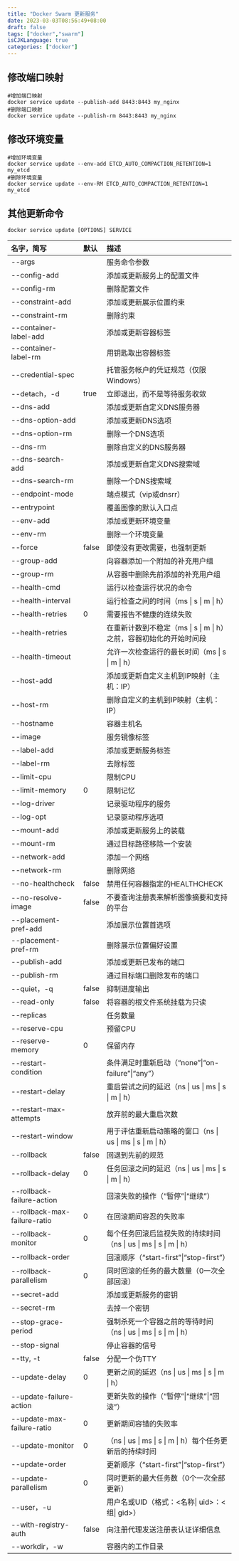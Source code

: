 ```yaml
---
title: "Docker Swarm 更新服务"
date: 2023-03-03T08:56:49+08:00
draft: false
tags: ["docker","swarm"]
isCJKLanguage: true
categories: ["docker"]
---
```


## 修改端口映射

```shell
#增加端口映射
docker service update --publish-add 8443:8443 my_nginx
#删除端口映射
docker service update --publish-rm 8443:8443 my_nginx
```

## 修改环境变量

```shell
#增加环境变量
docker service update --env-add ETCD_AUTO_COMPACTION_RETENTION=1 my_etcd
#删除环境变量
docker service update --env-RM ETCD_AUTO_COMPACTION_RETENTION=1 my_etcd
```

## 其他更新命令

```shell
docker service update [OPTIONS] SERVICE
```

| 名字，简写                   | 默认  | 描述                                                         |
| :--------------------------- | :---- | :----------------------------------------------------------- |
| --args                       |       | 服务命令参数                                                 |
| --config-add                 |       | 添加或更新服务上的配置文件                                   |
| --config-rm                  |       | 删除配置文件                                                 |
| --constraint-add             |       | 添加或更新展示位置约束                                       |
| --constraint-rm              |       | 删除约束                                                     |
| --container-label-add        |       | 添加或更新容器标签                                           |
| --container-label-rm         |       | 用钥匙取出容器标签                                           |
| --credential-spec            |       | 托管服务帐户的凭证规范（仅限Windows）                        |
| --detach，-d                 | true  | 立即退出，而不是等待服务收敛                                 |
| --dns-add                    |       | 添加或更新自定义DNS服务器                                    |
| --dns-option-add             |       | 添加或更新DNS选项                                            |
| --dns-option-rm              |       | 删除一个DNS选项                                              |
| --dns-rm                     |       | 删除自定义的DNS服务器                                        |
| --dns-search-add             |       | 添加或更新自定义DNS搜索域                                    |
| --dns-search-rm              |       | 删除一个DNS搜索域                                            |
| --endpoint-mode              |       | 端点模式（vip或dnsrr）                                       |
| --entrypoint                 |       | 覆盖图像的默认入口点                                         |
| --env-add                    |       | 添加或更新环境变量                                           |
| --env-rm                     |       | 删除一个环境变量                                             |
| --force                      | false | 即使没有更改需要，也强制更新                                 |
| --group-add                  |       | 向容器添加一个附加的补充用户组                               |
| --group-rm                   |       | 从容器中删除先前添加的补充用户组                             |
| --health-cmd                 |       | 运行以检查运行状况的命令                                     |
| --health-interval            |       | 运行检查之间的时间（ms \| s \| m \| h）                      |
| --health-retries             | 0     | 需要报告不健康的连续失败                                     |
| --health-retries             |       | 在重新计数到不稳定（ms \| s \| m \| h）之前，容器初始化的开始时间段 |
| --health-timeout             |       | 允许一次检查运行的最长时间（ms \| s \| m \| h）              |
| --host-add                   |       | 添加或更新自定义主机到IP映射（主机：IP）                     |
| --host-rm                    |       | 删除自定义的主机到IP映射（主机：IP）                         |
| --hostname                   |       | 容器主机名                                                   |
| --image                      |       | 服务镜像标签                                                 |
| --label-add                  |       | 添加或更新服务标签                                           |
| --label-rm                   |       | 去除标签                                               |
| --limit-cpu                  |       | 限制CPU                                                      |
| --limit-memory               | 0     | 限制记忆                                                     |
| --log-driver                 |       | 记录驱动程序的服务                                           |
| --log-opt                    |       | 记录驱动程序选项                                             |
| --mount-add                  |       | 添加或更新服务上的装载                                       |
| --mount-rm                   |       | 通过目标路径移除一个安装                                     |
| --network-add                |       | 添加一个网络                                                 |
| --network-rm                 |       | 删除网络                                                     |
| --no-healthcheck             | false | 禁用任何容器指定的HEALTHCHECK                                |
| --no-resolve-image           | false | 不要查询注册表来解析图像摘要和支持的平台                     |
| --placement-pref-add         |       | 添加展示位置首选项                                           |
| --placement-pref-rm          |       | 删除展示位置偏好设置                                         |
| --publish-add                |       | 添加或更新已发布的端口                                       |
| --publish-rm                 |       | 通过目标端口删除发布的端口                                   |
| --quiet，-q                  | false | 抑制进度输出                                                 |
| --read-only                  | false | 将容器的根文件系统挂载为只读                                 |
| --replicas                   |       | 任务数量                                                     |
| --reserve-cpu                |       | 预留CPU                                                      |
| --reserve-memory             | 0     | 保留内存                                                     |
| --restart-condition          |       | 条件满足时重新启动（“none”\|“on-failure”\|“any”）            |
| --restart-delay              |       | 重启尝试之间的延迟（ns \| us \| ms \| s \| m \| h）          |
| --restart-max-attempts       |       | 放弃前的最大重启次数                                         |
| --restart-window             |       | 用于评估重新启动策略的窗口（ns \| us \| ms \| s \| m \| h）  |
| --rollback                   | false | 回退到先前的规范                                             |
| --rollback-delay             | 0     | 任务回滚之间的延迟（ns \| us \| ms \| s \| m \| h）          |
| --rollback-failure-action    |       | 回滚失败的操作（“暂停”\|“继续”）                             |
| --rollback-max-failure-ratio | 0     | 在回滚期间容忍的失败率                                       |
| --rollback-monitor           | 0     | 每个任务回滚后监视失败的持续时间（ns \| us \| ms \| s \| m \| h） |
| --rollback-order             |       | 回滚顺序（“start-first”\|“stop-first”）                      |
| --rollback-parallelism       | 0     | 同时回滚的任务的最大数量（0一次全部回滚）                    |
| --secret-add                 |       | 添加或更新服务的密钥                                         |
| --secret-rm                  |       | 去掉一个密钥                                                 |
| --stop-grace-period          |       | 强制杀死一个容器之前的等待时间（ns \| us \| ms \| s \| m \| h） |
| --stop-signal                |       | 停止容器的信号                                               |
| --tty, -t                    | false | 分配一个伪TTY                                                |
| --update-delay               | 0     | 更新之间的延迟（ns \| us \| ms \| s \| m \| h）              |
| --update-failure-action      |       | 更新失败的操作（“暂停”\|“继续”\|“回滚”）                     |
| --update-max-failure-ratio   | 0     | 更新期间容错的失败率                                         |
| --update-monitor             | 0     | （ns \| us \| ms \| s \| m \| h）每个任务更新后的持续时间    |
| --update-order               |       | 更新顺序（“start-first”\|“stop-first”）                      |
| --update-parallelism         | 0     | 同时更新的最大任务数（0个一次全部更新）                      |
| --user，-u                   |       | 用户名或UID（格式：<名称\| uid>：<组\| gid>）                |
| --with-registry-auth         | false | 向注册代理发送注册表认证详细信息                             |
| --workdir，-w                |       | 容器内的工作目录                                             |
